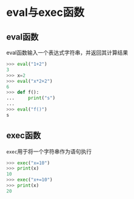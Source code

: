 # eval与exec函数

## eval函数

eval函数输入一个表达式字符串，并返回其计算结果
```py
>>> eval("1+2") 
3
>>> x=2          
>>> eval("x*2+2") 
6
>>> def f():
...     print("s")
...
>>> eval("f()")
s
```

## exec函数

`exec`用于将一个字符串作为语句执行
```py
>>> exec("x=10")
>>> print(x)
10
>>> exec("x+=10")
>>> print(x)
20
```